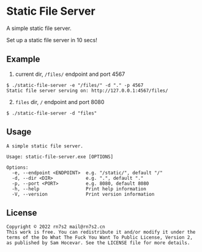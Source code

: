 # Static File Server

A simple static file server.

Set up a static file server in 10 secs!

## Example

1. current dir, `/files/` endpoint and port 4567

```shell
$ ./static-file-server -e "/files/" -d "." -p 4567
Static file server serving on: http://127.0.0.1:4567/files/
```

2. `files` dir, `/` endpoint and port 8080

```shell
$ ./static-file-server -d "files"
```

## Usage

```
A simple static file server.

Usage: static-file-server.exe [OPTIONS]

Options:
  -e, --endpoint <ENDPOINT>  e.g. "/static/", default "/"
  -d, --dir <DIR>            e.g. ".", default "."
  -p, --port <PORT>          e.g. 8080, default 8080
  -h, --help                 Print help information
  -V, --version              Print version information
```

## License

```
Copyright © 2022 rn7s2 mail@rn7s2.cn
This work is free. You can redistribute it and/or modify it under the
terms of the Do What The Fuck You Want To Public License, Version 2,
as published by Sam Hocevar. See the LICENSE file for more details.
```